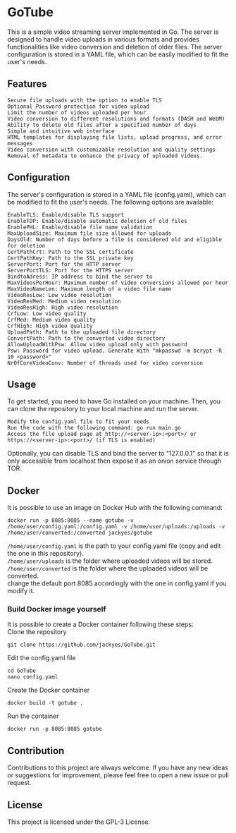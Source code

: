 # GoTube

This is a simple video streaming server implemented in Go. The server is designed to handle video uploads in various formats and provides functionalities like video conversion and deletion of older files. The server configuration is stored in a YAML file, which can be easily modified to fit the user's needs.

## Features

    Secure file uploads with the option to enable TLS
    Optional Password protection for video upload
    Limit the number of videos uploaded per hour
    Video conversion to different resolutions and formats (DASH and WebM)
    Ability to delete old files after a specified number of days
    Simple and intuitive web interface
    HTML templates for displaying file lists, upload progress, and error messages
    Video conversion with customizable resolution and quality settings
    Removal of metadata to enhance the privacy of uploaded videos.


## Configuration

The server's configuration is stored in a YAML file (config.yaml), which can be modified to fit the user's needs. The following options are available:

    EnableTLS: Enable/disable TLS support
    EnableFDP: Enable/disable automatic deletion of old files
    EnablePHL: Enable/disable file name validation
    MaxUploadSize: Maximum file size allowed for uploads
    DaysOld: Number of days before a file is considered old and eligible for deletion
    CertPathCrt: Path to the SSL certificate
    CertPathKey: Path to the SSL private key
    ServerPort: Port for the HTTP server
    ServerPortTLS: Port for the HTTPS server
    BindtoAdress: IP address to bind the server to
    MaxVideosPerHour: Maximum number of video conversions allowed per hour
    MaxVideoNameLen: Maximum length of a video file name
    VideoResLow: Low video resolution
    VideoResMed: Medium video resolution
    VideoResHigh: High video resolution
    CrfLow: Low video quality
    CrfMed: Medium video quality
    CrfHigh: High video quality
    UploadPath: Path to the uploaded file directory
    ConvertPath: Path to the converted video directory
    AllowUploadWithPsw: Allow video upload only with password
    Psw: Password for video upload. Generate With "mkpasswd -m bcrypt -R 10 <password>"
    NrOfCoreVideoConv: Number of threads used for video conversion


## Usage  
To get started, you need to have Go installed on your machine. Then, you can clone the repository to your local machine and run the server.  

    Modify the config.yaml file to fit your needs
    Run the code with the following command: go run main.go
    Access the file upload page at http://<server-ip>:<port>/ or https://<server-ip>:<port>/ (if TLS is enabled)
    
Optionally, you can disable TLS and bind the server to "127.0.0.1" so that it is only accessible from localhost then expose it as an onion service through TOR.  
  
## Docker  

It is possible to use an image on Docker Hub with the following command:

    docker run -p 8085:8085 --name gotube -v /home/user/config.yaml:/config.yaml -v /home/user/uploads:/uploads -v /home/user/converted:/converted jackyes/gotube  
    
`/home/user/config.yaml` is the path to your config.yaml file (copy and edit the one in this repository).  
`/home/user/uploads` is the folder where uploaded videos will be stored.  
`/home/user/converted` is the folder where the uploaded videos will be converted.  
change the default port 8085 accordingly with the one in config.yaml if you modify it.
  
### Build Docker image yourself  
It is possible to create a Docker container following these steps:  
Clone the repository  

    git clone https://github.com/jackyes/GoTube.git  
    
Edit the config.yaml file  
  
    cd GoTube
    nano config.yaml
  
Create the Docker container  
  
    docker build -t gotube .  
  
Run the container  
  
    docker run -p 8085:8085 gotube  
  

## Contribution

Contributions to this project are always welcome. If you have any new ideas or suggestions for improvement, please feel free to open a new issue or pull request.  
  
## License

This project is licensed under the GPL-3 License.
